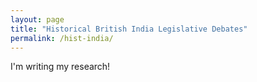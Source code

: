 ```yaml
---
layout: page
title: "Historical British India Legislative Debates"
permalink: /hist-india/
---
```


I'm writing my research!
